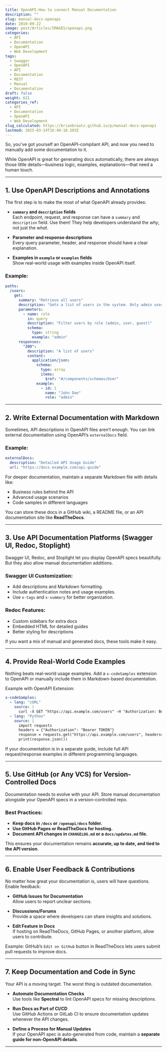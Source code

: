 ```yaml
---
title: OpenAPI-How to connect Manual Documentation
description: ""
slug: manual-docs-openapi
date: 2019-09-22
image: post/Articles/IMAGES/openapi.png
categories:
  - API
  - Documentation
  - OpenAPI
  - Web Development
tags:
  - Swagger
  - OpenAPI
  - API
  - Documentation
  - REST
  - Manual
  - Documentation
draft: false
weight: 621
categories_ref:
  - API
  - Documentation
  - OpenAPI
  - Web Development
slug_calculated: https://brianbraatz.github.io/p/manual-docs-openapi
lastmod: 2025-03-14T16:40:10.203Z
---
```

So, you've got yourself an OpenAPI-compliant API, and now you need to manually add some documentation to it.

While OpenAPI is great for generating docs automatically, there are always those little details—business logic, examples, explanations—that need a human touch.

***

## 1. **Use OpenAPI Descriptions and Annotations**

The first step is to make the most of what OpenAPI already provides:

* **`summary` and `description` fields**\
  Each endpoint, request, and response can have a `summary` and `description` field. Use them! They help developers understand the *why*, not just the *what*.

* **Parameter and response descriptions**\
  Every query parameter, header, and response should have a clear explanation.

* **Examples in `example` or `examples` fields**\
  Show real-world usage with examples inside OpenAPI itself.

### Example:

```yaml
paths:
  /users:
    get:
      summary: "Retrieve all users"
      description: "Gets a list of users in the system. Only admin users can see all accounts."
      parameters:
        - name: role
          in: query
          description: "Filter users by role (admin, user, guest)"
          schema:
            type: string
            example: "admin"
      responses:
        "200":
          description: "A list of users"
          content:
            application/json:
              schema:
                type: array
                items:
                  $ref: "#/components/schemas/User"
              example:
                - id: 1
                  name: "John Doe"
                  role: "admin"
```

***

## 2. **Write External Documentation with Markdown**

Sometimes, API descriptions in OpenAPI files aren’t enough. You can link external documentation using OpenAPI’s `externalDocs` field.

### Example:

```yaml
externalDocs:
  description: "Detailed API Usage Guide"
  url: "https://docs.example.com/api-guide"
```

For deeper documentation, maintain a separate Markdown file with details like:

* Business rules behind the API
* Advanced usage scenarios
* Code samples in different languages

You can store these docs in a GitHub wiki, a README file, or an API documentation site like **ReadTheDocs**.

***

## 3. **Use API Documentation Platforms (Swagger UI, Redoc, Stoplight)**

Swagger UI, Redoc, and Stoplight let you display OpenAPI specs beautifully. But they also allow manual documentation additions.

### Swagger UI Customization:

* Add descriptions and Markdown formatting.
* Include authentication notes and usage examples.
* Use `x-tags` and `x-summary` for better organization.

### Redoc Features:

* Custom sidebars for extra docs
* Embedded HTML for detailed guides
* Better styling for descriptions

If you want a mix of manual and generated docs, these tools make it easy.

***

## 4. **Provide Real-World Code Examples**

Nothing beats real-world usage examples. Add a `x-codeSamples` extension to OpenAPI or manually include them in Markdown-based documentation.

Example with OpenAPI Extension:

```yaml
x-codeSamples:
  - lang: "cURL"
    source: |
      curl -X GET "https://api.example.com/users" -H "Authorization: Bearer TOKEN"
  - lang: "Python"
    source: |
      import requests
      headers = {"Authorization": "Bearer TOKEN"}
      response = requests.get("https://api.example.com/users", headers=headers)
      print(response.json())
```

If your documentation is in a separate guide, include full API request/response examples in different programming languages.

***

## 5. **Use GitHub (or Any VCS) for Version-Controlled Docs**

Documentation needs to evolve with your API. Store manual documentation alongside your OpenAPI specs in a version-controlled repo.

### Best Practices:

* **Keep docs in `/docs` or `/openapi/docs` folder.**
* **Use GitHub Pages or ReadTheDocs for hosting.**
* **Document API changes in `CHANGELOG.md` or a `docs/updates.md` file.**

This ensures your documentation remains **accurate, up to date, and tied to the API version**.

***

## 6. **Enable User Feedback & Contributions**

No matter how great your documentation is, users will have questions. Enable feedback:

* **GitHub Issues for Documentation**\
  Allow users to report unclear sections.

* **Discussions/Forums**\
  Provide a space where developers can share insights and solutions.

* **Edit Feature in Docs**\
  If hosting on ReadTheDocs, GitHub Pages, or another platform, allow users to contribute.

Example: GitHub’s `Edit on GitHub` button in ReadTheDocs lets users submit pull requests to improve docs.

***

## 7. **Keep Documentation and Code in Sync**

Your API is a moving target. The worst thing is outdated documentation.

* **Automate Documentation Checks**\
  Use tools like **Spectral** to lint OpenAPI specs for missing descriptions.

* **Run Docs as Part of CI/CD**\
  Use GitHub Actions or GitLab CI to ensure documentation updates whenever the API changes.

* **Define a Process for Manual Updates**\
  If your OpenAPI spec is auto-generated from code, maintain a **separate guide for non-OpenAPI details**.

***

<!-- 
## Conclusion

Manually documenting an OpenAPI-compliant API is an art and a science. The goal is to balance **automation** and **human-readable insights**. 

### Key Takeaways:
✅ Use OpenAPI fields (`summary`, `description`, `example`) for inline documentation.  
✅ Link external Markdown docs for deeper explanations.  
✅ Leverage tools like **Swagger UI, Redoc, and Stoplight** for rich API documentation.  
✅ Provide **real-world code samples** in multiple languages.  
✅ Store docs in **version control** and keep them updated.  
✅ Enable **user feedback** to improve documentation.  
✅ Ensure docs **stay in sync with API updates**.

By following these steps, you can ensure your API remains **clear, maintainable, and developer-friendly**!

---

## Key Ideas

| Concept | Summary |
|---------|---------|
| OpenAPI Descriptions | Use `summary`, `description`, and `examples` for inline documentation. |
| External Docs | Link to Markdown or GitHub pages for more detailed guides. |
| Swagger UI & Redoc | Customize API documentation with these tools. |
| Code Samples | Provide usage examples in different languages. |
| Version Control | Store docs in GitHub, GitLab, or Bitbucket. |
| User Feedback | Allow users to report unclear docs and contribute fixes. |
| CI/CD Integration | Keep docs updated as the API evolves. |

---
```

This guide ensures your OpenAPI-compliant API has **clear, concise, and helpful** documentation. Want to go even deeper? Let me know, and I’ll add more details! 🚀

-->
